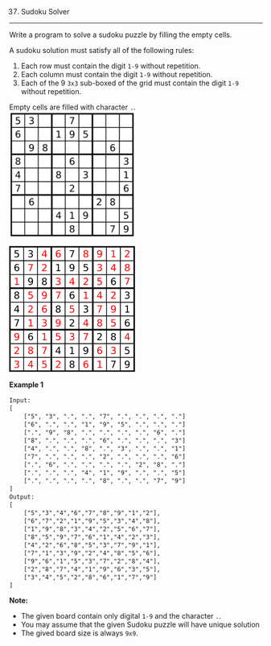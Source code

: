 37. Sudoku Solver
---
Write a program to solve a sudoku puzzle by filling the empty cells.

A sudoku solution must satisfy all of the following rules:
1. Each row must contain the digit `1-9` without repetition.
2. Each column must contain the digit `1-9` without repetition.
3. Each of the 9 `3x3` sub-boxed of the grid must contain the digit `1-9` without repetition.

Empty cells are filled with character `.`.
![](sudoku.png)

![](sudoku-solution.png)

**Example 1**
```
Input:
[
    ["5", "3", ".", ".", "7", ".", ".", ".", "."]
    ["6", ".", ".", "1", "9", "5", ".", ".", "."]
    [".", "9", "8", ".", ".", ".", ".", "6", "."]
    ["8", ".", ".", ".", "6", ".", ".", ".", "3"]
    ["4", ".", ".", "8", ".", "3", ".", ".", "1"]
    ["7", ".", ".", ".", "2", ".", ".", ".", "6"]
    [".", "6", ".", ".", ".", ".", "2", "8", "."]
    [".", ".", ".", "4", "1", "9", ".", ".", "5"]
    [".", ".", ".", ".", "8", ".", ".", "7", "9"]
]
Output:
[
    ["5","3","4","6","7","8","9","1","2"],
    ["6","7","2","1","9","5","3","4","8"],
    ["1","9","8","3","4","2","5","6","7"],
    ["8","5","9","7","6","1","4","2","3"],
    ["4","2","6","8","5","3","7","9","1"],
    ["7","1","3","9","2","4","8","5","6"],
    ["9","6","1","5","3","7","2","8","4"],
    ["2","8","7","4","1","9","6","3","5"],
    ["3","4","5","2","8","6","1","7","9"]
]
```

**Note:**
- The given board contain only digital `1-9` and the character `.`.
- You may assume that the given Sudoku puzzle will have unique solution
- The gived board size is always `9x9`.
